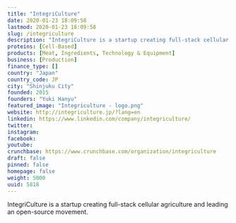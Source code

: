 ```yaml
---
title: "IntegriCulture"
date: 2020-01-23 18:09:58
lastmod: 2020-01-23 18:09:58
slug: /integriculture
description: "IntegriCulture is a startup creating full-stack cellular agriculture and leading an open-source movement."
proteins: [Cell-Based]
products: [Meat, Ingredients, Technology & Equipment]
business: [Production]
finance_type: []
country: "Japan"
country_code: JP
city: "Shinjuku City"
founded: 2015
founders: "Yuki Hanyu"
featured_image: "Integriculture - logo.png"
website: http://integriculture.jp/?lang=en
linkedin: https://www.linkedin.com/company/integriculture/
twitter: 
instagram: 
facebook: 
youtube: 
crunchbase: https://www.crunchbase.com/organization/integriculture
draft: false
pinned: false
homepage: false
weight: 5000
uuid: 5818
---
```

IntegriCulture is a startup creating full-stack cellular agriculture and leading an open-source movement.
